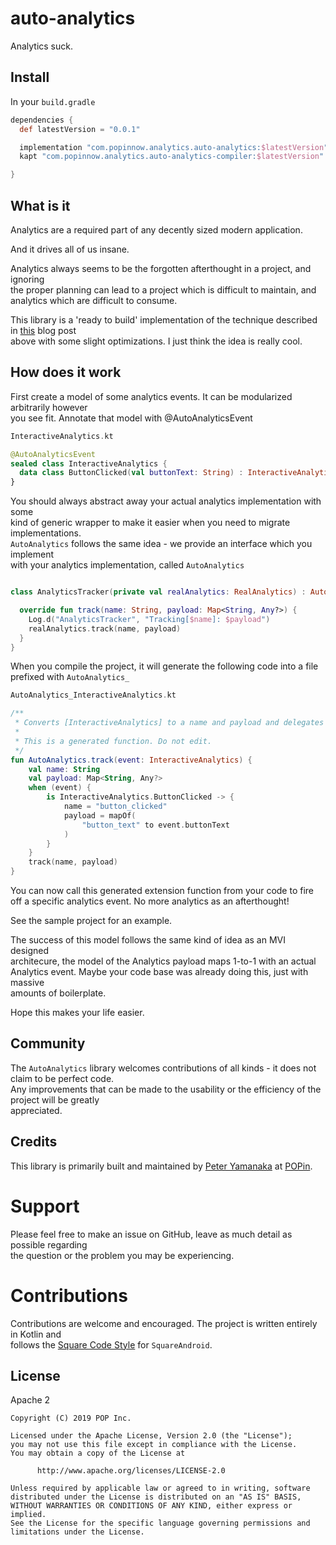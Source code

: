 # auto-analytics

Analytics suck.

## Install

In your `build.gradle`

```gradle
dependencies {
  def latestVersion = "0.0.1"

  implementation "com.popinnow.analytics.auto-analytics:$latestVersion"
  kapt "com.popinnow.analytics.auto-analytics-compiler:$latestVersion"

}
```

## What is it

Analytics are a required part of any decently sized modern application.

And it drives all of us insane.

Analytics always seems to be the forgotten afterthought in a project, and ignoring  
the proper planning can lead to a project which is difficult to maintain, and  
analytics which are difficult to consume.

This library is a 'ready to build' implementation of the technique described in
[this](https://medium.com/wantedly-engineering/better-analytics-in-android-with-annotation-processing-and-kotlinpoet-bffca3f24c37)
blog post  
above with some slight optimizations. I just think the idea is really cool.

## How does it work

First create a model of some analytics events. It can be modularized arbitrarily however  
you see fit. Annotate that model with @AutoAnalyticsEvent

```kotlin
InteractiveAnalytics.kt

@AutoAnalyticsEvent
sealed class InteractiveAnalytics {
  data class ButtonClicked(val buttonText: String) : InteractiveAnalytics()
}
```

You should always abstract away your actual analytics implementation with some  
kind of generic wrapper to make it easier when you need to migrate implementations.  
`AutoAnalytics` follows the same idea - we provide an interface which you implement  
with your analytics implementation, called `AutoAnalytics`

```kotlin

class AnalyticsTracker(private val realAnalytics: RealAnalytics) : AutoAnalytics {

  override fun track(name: String, payload: Map<String, Any?>) {
    Log.d("AnalyticsTracker", "Tracking[$name]: $payload")
    realAnalytics.track(name, payload)
  }
}
```

When you compile the project, it will generate the following code into a file  
prefixed with `AutoAnalytics_`

```kotlin
AutoAnalytics_InteractiveAnalytics.kt

/**
 * Converts [InteractiveAnalytics] to a name and payload and delegates it to [AutoAnalytics.track].
 *
 * This is a generated function. Do not edit.
 */
fun AutoAnalytics.track(event: InteractiveAnalytics) {
    val name: String
    val payload: Map<String, Any?>
    when (event) {
        is InteractiveAnalytics.ButtonClicked -> {
            name = "button_clicked"
            payload = mapOf(
                "button_text" to event.buttonText
            )
        }
    }
    track(name, payload)
}

```

You can now call this generated extension function from your code to fire  
off a specific analytics event. No more analytics as an afterthought!

See the sample project for an example.

The success of this model follows the same kind of idea as an MVI designed  
architecure, the model of the Analytics payload maps 1-to-1 with an actual  
Analytics event. Maybe your code base was already doing this, just with massive  
amounts of boilerplate.

Hope this makes your life easier.

## Community

The `AutoAnalytics` library welcomes contributions of all kinds - it does not claim to be perfect code.  
Any improvements that can be made to the usability or the efficiency of the project will be greatly  
appreciated.

## Credits

This library is primarily built and maintained by [Peter Yamanaka](https://github.com/pyamsoft)
at [POPin](https://github.com/POPinNow).  

# Support

Please feel free to make an issue on GitHub, leave as much detail as possible regarding  
the question or the problem you may be experiencing.

# Contributions

Contributions are welcome and encouraged. The project is written entirely in Kotlin and  
follows the [Square Code Style](https://github.com/square/java-code-styles) for `SquareAndroid`.

## License

Apache 2

```
Copyright (C) 2019 POP Inc.

Licensed under the Apache License, Version 2.0 (the "License");
you may not use this file except in compliance with the License.
You may obtain a copy of the License at

      http://www.apache.org/licenses/LICENSE-2.0

Unless required by applicable law or agreed to in writing, software
distributed under the License is distributed on an "AS IS" BASIS,
WITHOUT WARRANTIES OR CONDITIONS OF ANY KIND, either express or implied.
See the License for the specific language governing permissions and
limitations under the License.
```
